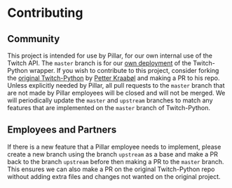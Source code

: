 # Contributing

## Community

This project is intended for use by Pillar, for our own internal use of the Twitch API. The `master` branch is for our [own deployment](https://pypi.org/project/pillar-twitch-python) of the Twitch-Python wrapper. If you wish to contribute to this project, consider forking the [original Twitch-Python](https://github.com/PetterKraabol/Twitch-Python) by [Petter Kraabøl](https://github.com/PetterKraabol) and making a PR to his repo. Unless explicitly needed by Pillar, all pull requests to the `master` branch that are not made by Pillar employees will be closed and will not be merged. We will periodically update the `master` and `upstream` branches to match any features that are implemented on the `master` branch of Twitch-Python. 

## Employees and Partners

If there is a new feature that a Pillar employee needs to implement, please create a new branch using the branch `upstream` as a base and make a PR back to the branch `upstream` before then making a PR to the `master` branch. This ensures we can also make a PR on the original Twitch-Python repo without adding extra files and changes not wanted on the original project.